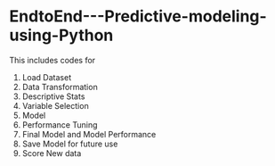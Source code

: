 # EndtoEnd---Predictive-modeling-using-Python

This includes codes for 
1) Load Dataset
2) Data Transformation
3) Descriptive Stats
4) Variable Selection
5) Model
6) Performance Tuning
7) Final Model and Model Performance
8) Save Model for future use
9) Score New data
